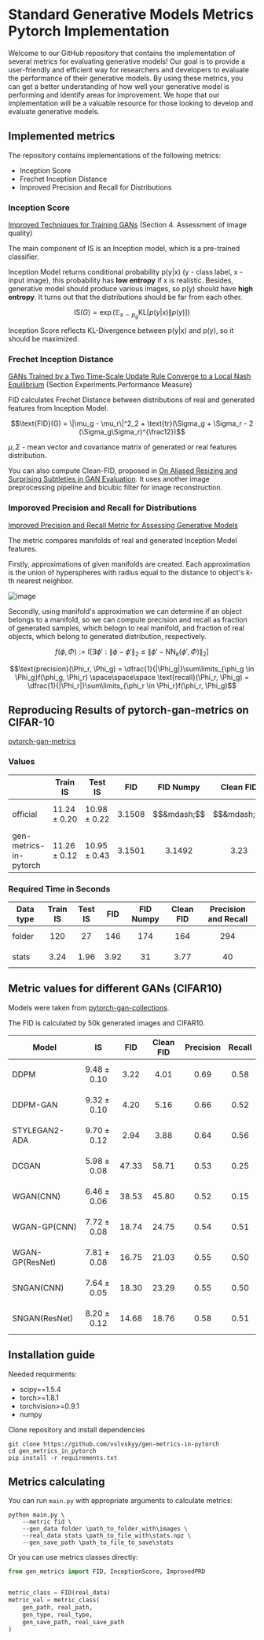 # Standard Generative Models Metrics Pytorch Implementation

Welcome to our GitHub repository that contains the implementation of several metrics for evaluating generative models! Our goal is to provide a user-friendly and efficient way for researchers and developers to evaluate the performance of their generative models. By using these metrics, you can get a better understanding of how well your generative model is performing and identify areas for improvement. We hope that our implementation will be a valuable resource for those looking to develop and evaluate generative models.

## Implemented metrics

The repository contains implementations of the following metrics:

- Inception Score
- Frechet Inception Distance
- Improved Precision and Recall for Distributions

### Inception Score

[Improved Techniques for Training GANs](https://arxiv.org/pdf/1606.03498.pdf) (Section 4. Assessment of image quality)

The main component of IS is an Inception model, which is a pre-trained classifier. 

Inception Model returns conditional probability p(y|x) (y - class label, x - input image), this probability has **low entropy** if x is realistic. 
Besides, generative model should produce various images, so p(y) should have **high entropy**. It turns out that the distributions should be far from each other.

$$\text{IS}(G) = \exp\big(\mathbb{E}_{x\sim p_g}\text{KL}[p(y|x)\|p(y)]\big)$$

Inception Score reflects KL-Divergence between p(y|x) and p(y), so it should be maximized.

### Frechet Inception Distance

[GANs Trained by a Two Time-Scale Update Rule Converge to a Local Nash Equilibrium](https://arxiv.org/pdf/1706.08500.pdf) (Section Experiments.Performance Measure)

FID calculates Frechet Distance between distributions of real and generated features from Inception Model. 

$$\text{FID}(G) = \|\mu_g - \mu_r\|^2_2 + \text{tr}(\Sigma_g + \Sigma_r - 2 (\Sigma_g\Sigma_r)^{\frac12})$$

$\mu, \Sigma$ - mean vector and covariance matrix of generated or real features distribution.

You can also compute Clean-FID, proposed in [On Aliased Resizing and Surprising Subtleties in GAN Evaluation](https://arxiv.org/pdf/2104.11222.pdf). It uses another image preprocessing pipeline and bicubic filter for image reconstruction.

### Imporoved Precision and Recall for Distributions

[Improved Precision and Recall Metric for Assessing Generative Models](https://arxiv.org/pdf/1904.06991.pdf)

The metric compares manifolds of real and generated Inception Model features.

Firstly, approximations of given manifolds are created. Each approximation is the union of hyperspheres with radius equal to the distance to object's k-th nearest neighbor.

![image](https://user-images.githubusercontent.com/75453192/231453057-9eef5c85-de12-42e6-b266-32005db634e8.png)

Secondly, using manifold's approximation we can determine if an object belongs to a manifold, so we can compute precision and recall as fraction of generated samples, which belogn to real manifold, and fraction of real objects, which belong to generated distribution, respectively.

$$f(\phi, \Phi) := \text{I}[\exists \phi{'}: \|\phi - \phi{'}\|_2 \leq \|\phi{'} - \text{NN}_k(\phi{'}, \Phi)\|_2]$$

$$\text{precision}(\Phi_r, \Phi_g) = \dfrac{1}{|\Phi_g|}\sum\limits_{\phi_g \in \Phi_g}f(\phi_g, \Phi_r) \space\space\space \text{recall}(\Phi_r, \Phi_g) = \dfrac{1}{|\Phi_r|}\sum\limits_{\phi_r \in \Phi_r}f(\phi_r, \Phi_g)$$

## Reproducing Results of pytorch-gan-metrics on CIFAR-10

[pytorch-gan-metrics](https://github.com/w86763777/pytorch-gan-metrics)

### Values

| | Train IS | Test IS  | FID | FID Numpy | Clean FID | Precision | Recall |
| ------------- | ------------- | ------------- | ------------- | ------------- | ------------- | ------------- | ------------- |
| official | $$11.24 \pm 0.20$$ | $$10.98 \pm 0.22$$ | $$3.1508$$ | $$&mdash;$$ | $$&mdash;$$ | $$&mdash;$$ | $$&mdash;$$ |
| gen-metrics-in-pytorch | $11.26 \pm 0.12$ | $10.95 \pm 0.43$ | $3.1501$ | $$3.1492$$ | $$3.23$$ | $$0.698$$ | $$0.69$$ |

### Required Time in Seconds

| Data type | Train IS | Test IS  | FID | FID Numpy | Clean FID | Precision and Recall |
| ------------- | ------------- | -------------- | ------------- | ------------- | ------------- | ------------- |
| folder | $$120$$ | $$27$$ | $$146$$ | $$174$$ | $$164$$ | $$294$$ |
| stats | $$3.24$$ | $$1.96$$ | $$3.92$$ | $$31$$ | $$3.77$$ | $$40$$ |

## Metric values for different GANs (CIFAR10)

Models were taken from [pytorch-gan-collections](https://github.com/w86763777/pytorch-gan-collections).

The FID is calculated by 50k generated images and CIFAR10.

| Model | IS | FID | Clean FID | Precision | Recall |
| ------------- | ------------- | ------------- | ------------- | ------------- | ------------- |
| DDPM | $$9.48 \pm 0.10$$ | $$3.22$$ | $$4.01$$ | $$0.69$$ | $$0.58$$ |
| DDPM-GAN | $$9.32 \pm 0.10$$ | $$4.20$$ | $$5.16$$ | $$0.66$$ | $$0.52$$ |
| STYLEGAN2-ADA | $$9.70 \pm 0.12$$ | $$2.94$$ | $$3.88$$ | $$0.64$$ | $$0.56$$ |
| DCGAN | $$5.98 \pm 0.08$$ | $$47.33$$ | $$58.71$$ | $$0.53$$ | $$0.25$$ |
| WGAN(CNN) | $$6.46 \pm 0.06$$ | $$38.53$$ | $$45.80$$ | $$0.52$$ | $$0.15$$ |
| WGAN-GP(CNN) | $$7.72 \pm 0.08$$ | $$18.74$$ | $$24.75$$ | $$0.54$$ | $$0.51$$ |
| WGAN-GP(ResNet) | $$7.81 \pm 0.08$$ | $$16.75$$ | $$21.03$$ | $$0.55$$ | $$0.50$$ |
| SNGAN(CNN) | $$7.64 \pm 0.05$$ | $$18.30$$ | $$23.29$$ | $$0.55$$ | $$0.50$$ |
| SNGAN(ResNet) | $$8.20 \pm 0.12$$ | $$14.68$$ | $$18.76$$ | $$0.58$$ | $$0.51$$ |


## Installation guide
Needed requirments:
- scipy==1.5.4
- torch>=1.8.1
- torchvision>=0.9.1
- numpy

Clone repository and install dependencies
```shell
git clone https://github.com/vslvskyy/gen-metrics-in-pytorch
cd gen_metrics_in_pytorch
pip install -r requirements.txt
```

## Metrics calculating

You can run `main.py` with appropriate arguments to calculate metrics:
```shell
python main.py \
    --metric fid \
    --gen_data folder \path_to_folder_with\images \
    --real_data stats \path_to_file_with\stats.npz \
    --gen_save_path \path_to_file_to_save\stats
```

Or you can use metrics classes directly:
```python
from gen_metrics import FID, InceptionScore, ImprovedPRD


metric_class = FID(real_data)
metric_val = metric_class(
    gen_path, real_path,
    gen_type, real_type,
    gen_save_path, real_save_path
)
```
